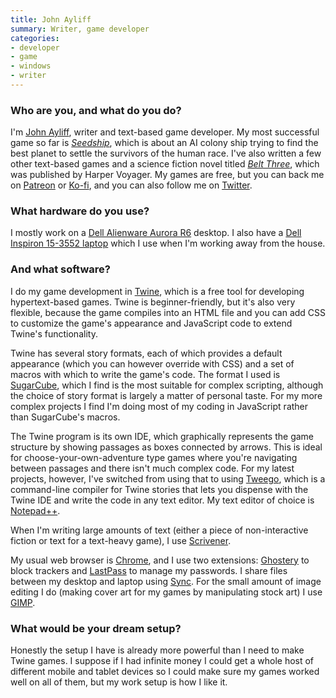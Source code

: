 ```yaml
---
title: John Ayliff
summary: Writer, game developer 
categories:
- developer
- game
- windows
- writer
---
```


### Who are you, and what do you do?

I'm [John Ayliff](https://www.johnayliff.com/ "John's website."), writer and text-based game developer. My most successful game so far is [_Seedship_][seedship], which is about an AI colony ship trying to find the best planet to settle the survivors of the human race. I've also written a few other text-based games and a science fiction novel titled [_Belt Three_](https://www.johnayliff.com/belt_three.html "John's sci-fi novel."), which was published by Harper Voyager. My games are free, but you can back me on [Patreon](https://www.patreon.com/johnayliff "John's Patreon account.") or [Ko-fi](https://ko-fi.com/johnayliff "John's Ko-fi account."), and you can also follow me on [Twitter](https://twitter.com/johnayliff "John's Twitter account.").

### What hardware do you use?

I mostly work on a [Dell Alienware Aurora R6][aurora-r6] desktop. I also have a [Dell Inspiron 15-3552 laptop][inspiron-3552] which I use when I'm working away from the house.

### And what software?

I do my game development in [Twine][], which is a free tool for developing hypertext-based games. Twine is beginner-friendly, but it's also very flexible, because the game compiles into an HTML file and you can add CSS to customize the game's appearance and JavaScript code to extend Twine's functionality.

Twine has several story formats, each of which provides a default appearance (which you can however override with CSS) and a set of macros with which to write the game's code. The format I used is [SugarCube][], which I find is the most suitable for complex scripting, although the choice of story format is largely a matter of personal taste. For my more complex projects I find I'm doing most of my coding in JavaScript rather than SugarCube's macros.

The Twine program is its own IDE, which graphically represents the game structure by showing passages as boxes connected by arrows. This is ideal for choose-your-own-adventure type games where you're navigating between passages and there isn't much complex code. For my latest projects, however, I've switched from using that to using [Tweego][], which is a command-line compiler for Twine stories that lets you dispense with the Twine IDE and write the code in any text editor. My text editor of choice is [Notepad++][notepad-plusplus].

When I'm writing large amounts of text (either a piece of non-interactive fiction or text for a text-heavy game), I use [Scrivener][].

My usual web browser is [Chrome][], and I use two extensions: [Ghostery][] to block trackers and [LastPass][] to manage my passwords. I share files between my desktop and laptop using [Sync][]. For the small amount of image editing I do (making cover art for my games by manipulating stock art) I use [GIMP][].

### What would be your dream setup?

Honestly the setup I have is already more powerful than I need to make Twine games. I suppose if I had infinite money I could get a whole host of different mobile and tablet devices so I could make sure my games worked well on all of them, but my work setup is how I like it.

[aurora-r6]: https://www.dell.com/support/home/au/en/aubsdt1/product-support/product/alienware-aurora-r6-desktop/diagnose "A desktop PC."
[chrome]: https://www.google.com/intl/en/chrome/browser/ "A WebKit-based browser, where each tab runs in its own thread."
[ghostery]: https://www.ghostery.com/ "A browser extension for blocking trackers."
[gimp]: https://www.gimp.org/ "An open-source image editor."
[inspiron-3552]: https://www.cnet.com/products/dell-inspiron-3552-15-6-pentium-n3700-4-gb-ram-500-gb-hdd-english/ "A 15 inch PC laptop."
[lastpass]: https://lastpass.com/ "A password manager."
[notepad-plusplus]: https://notepad-plus-plus.org/ "A free text/code editor for Windows."
[scrivener]: http://literatureandlatte.com/scrivener.php "A Mac text editor aimed at writers."
[seedship]: https://www.johnayliff.com/games/seedship/ "A game about settling the survivors of humanity."
[sugarcube]: https://www.motoslave.net/sugarcube/2/ "A story mode for Twine."
[sync]: https://www.sync.com/ "Online syncing and storage."
[tweego]: https://www.motoslave.net/tweego/ "A command line Twiner compiler."
[twine]: http://twinery.org/ "A tool for creating non-linear stories."
